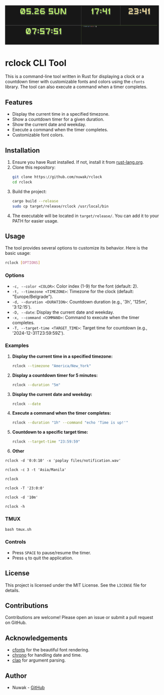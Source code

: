 ![screenshot](img.png)

# rclock CLI Tool

This is a command-line tool written in Rust for displaying a clock or a countdown timer with customizable fonts and colors using the `cfonts` library. The tool can also execute a command when a timer completes.

## Features

- Display the current time in a specified timezone.
- Show a countdown timer for a given duration.
- Show the current date and weekday.
- Execute a command when the timer completes.
- Customizable font colors.

## Installation

1. Ensure you have Rust installed. If not, install it from [rust-lang.org](https://www.rust-lang.org/).
2. Clone this repository:
    ```sh
    git clone https://github.com/nuwak/rclock
    cd rclock
    ```
3. Build the project:
    ```sh
    cargo build --release
    sudo cp target/release/rclock /usr/local/bin
    ```
4. The executable will be located in `target/release/`. You can add it to your PATH for easier usage.

## Usage

The tool provides several options to customize its behavior. Here is the basic usage:

```sh
rclock [OPTIONS]
```

### Options

- `-c, --color <COLOR>`: Color index (1-9) for the font (default: 2).
- `-t, --timezone <TIMEZONE>`: Timezone for the clock (default: "Europe/Belgrade").
- `-d, --duration <DURATION>`: Countdown duration (e.g., '3h', '125m', '3:12:15').
- `-D, --date`: Display the current date and weekday.
- `-x, --command <COMMAND>`: Command to execute when the timer completes.
- `-T, --target-time <TARGET_TIME>`: Target time for countdown (e.g., '2024-12-31T23:59:59Z').

### Examples

1. **Display the current time in a specified timezone:**

    ```sh
    rclock --timezone "America/New_York"
    ```

2. **Display a countdown timer for 5 minutes:**

    ```sh
    rclock --duration "5m"
    ```

3. **Display the current date and weekday:**

    ```sh
    rclock --date
    ```

4. **Execute a command when the timer completes:**

    ```sh
    rclock --duration "1h" --command "echo 'Time is up!'"
    ```

5. **Countdown to a specific target time:**

    ```sh
    rclock --target-time "23:59:59"
    ```
6. **Other**

```shell
rclock -d '0:0:10' -x 'paplay files/notification.wav'
```

```shell
rclock -c 3 -t 'Asia/Manila'
```

```shell
rclock
```

```shell
rclock -T '23:0:0'
```

```shell
rclock -d '10m'
```

```shell
rclock -h
```

### TMUX

```shell
bash tmux.sh
```

### Controls

- Press `SPACE` to pause/resume the timer.
- Press `q` to quit the application.

## License

This project is licensed under the MIT License. See the `LICENSE` file for details.

## Contributions

Contributions are welcome! Please open an issue or submit a pull request on GitHub.

## Acknowledgements

- [cfonts](https://github.com/dominikwilkowski/cfonts) for the beautiful font rendering.
- [chrono](https://github.com/chronotope/chrono) for handling date and time.
- [clap](https://github.com/clap-rs/clap) for argument parsing.

## Author

- Nuwak - [GitHub](https://github.com/nuwak)


